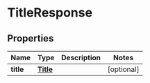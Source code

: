
# TitleResponse

## Properties
Name | Type | Description | Notes
------------ | ------------- | ------------- | -------------
**title** | [**Title**](Title.md) |  |  [optional]



